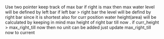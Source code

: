 Use two pointer
keep track of max bar if right is max then max water level will be defined by
left bar
if left bar  > right bar the level will be  defind by right bar since it is shortest
also for curr position water height(area) will be calculated by keeping in mind max height of right bar till now .
if curr_height > max_right_till now then no unit can be added just update max_right_till now to current